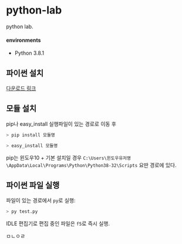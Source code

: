 # python-lab

python lab.

#### environments

- Python 3.8.1

## 파이썬 설치

[다운로드 링크](https://www.python.org/downloads/)

## 모듈 설치

pip나 easy_install 실행파일이 있는 경로로 이동 후

```py
> pip install 모듈명
```

```py
> easy_install 모듈명
```

pip는 윈도우10 + 기본 설치일 경우 `C:\Users\윈도우유저명\AppData\Local\Programs\Python\Python38-32\Scripts` 요딴 경로에 있다.

## 파이썬 파일 실행

파일이 있는 경로에서 `py`로 실행:

```py
> py test.py
```

IDLE 편집기로 편집 중인 파일은 `f5`로 즉시 실행.

ㅁㄴㅇㄹ